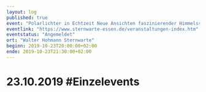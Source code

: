 ```yaml
---
layout: log
published: true
event: "Polarlichter in Echtzeit Neue Ansichten faszinierender Himmelsschauspiele"
eventlink: "https://www.sternwarte-essen.de/veranstaltungen-index.htm"
eventstatus: "Angemeldet"
ort: "Walter Hohmann Sternwarte"
beginn: 2019-10-23T20:00:00+02:00
ende: 2019-10-23T21:30:00+02:00
---
```


# 23.10.2019 #Einzelevents
